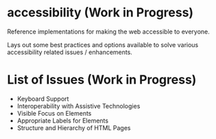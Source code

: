 # accessibility (Work in Progress)
Reference implementations for making the web accessible to everyone. 

Lays out some best practices and options available to solve various accessibility related issues / enhancements.

# List of Issues (Work in Progress)
- Keyboard Support
- Interoperability with Assistive Technologies
- Visible Focus on Elements
- Appropriate Labels for Elements
- Structure and Hierarchy of HTML Pages
